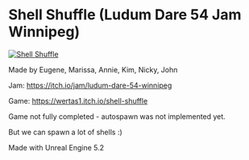 # Shell Shuffle (Ludum Dare 54 Jam Winnipeg)

[![Shell Shuffle](https://img.youtube.com/vi/a6dUR5SnSKg/0.jpg)](https://www.youtube.com/watch?v=a6dUR5SnSKg "Shell Shuffle")

Made by Eugene, Marissa, Annie, Kim, Nicky, John

Jam: https://itch.io/jam/ludum-dare-54-winnipeg

Game: https://wertas1.itch.io/shell-shuffle

Game not fully completed - autospawn was not implemented yet.

But we can spawn a lot of shells :)

Made with Unreal Engine 5.2
